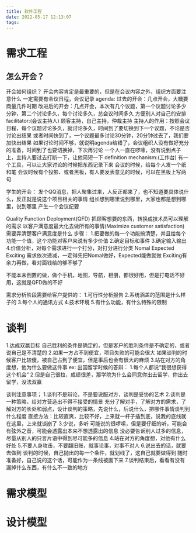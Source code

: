 ```yaml
---
title: 软件工程
date: 2022-05-17 12:13:07
tags:
---
```




# 需求工程


## 怎么开会？
开会如何组织？
开会内容肯定是最重要的，但是在会议内容之外，组织方面要注意什么
一定需要有会议日程，会议记录
agenda:
过去的开会：几点开会，大概要商量几件时期
改进后的开会：几点开会，本次有几个议题，第一个议题讨论多少分钟，第二个讨论多久，每个讨论多久，总会议时间多久
方便别人对自己的安排
facilitator:(会议主持人)
顾客主持，自己主持，仲裁主持
主持人的作用：按照会议日程，每个议题讨论多久，就讨论多久，时间到了要切换到下一个议题，不论是否讨论出结果
或者时间快到了，一个议题最多讨论30分钟，20分钟过去了，我们要加快出结果
如果讨论时间不够，就说明agenda给错了，会议组织人没有做好充分的准备，时间到了也要切换掉，下次再讨论
一个人一直在啰嗦，没有说到点子上，主持人要过去打断一下，让他简短一下
definition mechanism:(工作台)
有一个工具，可以让大家讨论的时候把东西记录下来
会议的时候，给每个人发一个纸和笔
会议时候有个投影、或者黑板，有人要发表意见的时候，可以在黑板上写两句

学生的开会：
发个QQ消息，把人聚集过来，人反正都来了，也不知道要具体说什么，反正就是说这个项目相关的事情
组长想到哪里说到哪里，大家也都是想到哪里，说到哪里
产生一个会议纪要


Quality Function Deployment(QFD)
把顾客想要的东西，转换成技术员可以理解的需求
以客户满意度最大化去做所有的事情(Maximize customer satisfaction)
需要弄清楚客户满意度是什么
步骤：
1.把要做的每一个功能搞清楚，并且给每个功能一个值，这个功能对客户来说有多少价值
2.确定目标和事件
3.确定输入输出
4.价值分析，对每个需求进行一个打分，对打分进行分类
Nomal
Expected
Exciting
需求依次递减，一定得先把Nomal做好，Expected能做就做
Exciting有余力再做，看对面钱给的够不够了

不能本末倒置的做，做个手机，地图，导航，相册，都很好用，但是打电话不好用，这就是QFD做的不好

需求分析阶段需要给客户提供的：
1.可行性分析报告
2.系统涵盖的范围是什么样子的
3.每个人的通讯方式
4.技术环境
5.有什么功能，有什么特殊的限制







# 谈判
1.达成双赢目标
自己胜利的条件是确定的，但是客户的胜利条件是不确定的，或者说自己是不清楚的
2.如果一方占不到便宜，项目失败的可能会很大
如果谈判的时候客户比较傻，被自己占到了便宜，但是事后也会有很大的麻烦
3.站在对方的角度想，他为什么要做这件事
ex:
出国留学时候的答辩：
1.每个人都说“我很想获得这个机会”
2.但是自己很拉，成绩很差，那学院为什么会同意你出去留学，你出去留学，没法双赢

谈判注意事项；
1.谈判不是辩论，不是要说服对方，谈判是妥协的艺术
2.谈判是一种策略，给对方营造出不得不接受的情景
充分了解对手，了解对方的需求，了解对方的长处和弱点，设计谈判的策略，先说什么，后说什么，把哪件事情谈判到什么程度
直接方法：比较直爽，比较不好，上来就一杆子插到底，说我的底线就在这里，上来就谈崩了
3.少说，多听
可能说的很啰嗦，但是要仔细的听，可能会有弦外之音，可能会透露出本来不想透露出的信息
没必要告诉别人过多的信息，尽量从别人的只言片语中得到尽可能多的信息
4.站在对方的角度想，对他有什么好处
5.不要人身攻击，不要翻旧账，就事论事，对事不对人
6.说出去的话，就要去做到
谈判的时候，自己抛出的每一个条件，就划线了，这自己就要做得到
随时准备好，自己说的这个话，可能作为一条线被画下来
7.谈判结束后，看看有没有漏掉什么东西，有什么不一致的地方





# 需求模型


# 设计模型






































































































































































































































